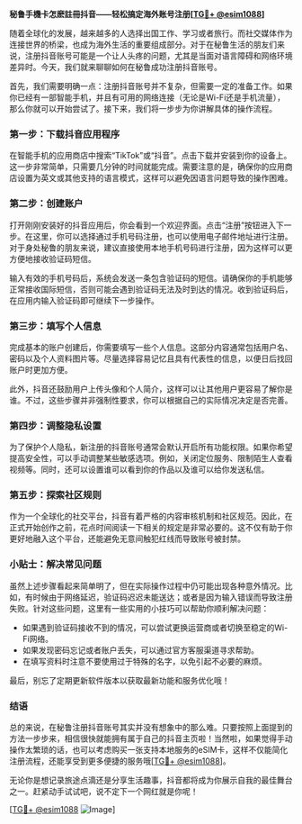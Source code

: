 **秘鲁手機卡怎麽註冊抖音——轻松搞定海外账号注册[[TG💪+ @esim1088](https://t.me/s/esim1088)]**

随着全球化的发展，越来越多的人选择出国工作、学习或者旅行。而社交媒体作为连接世界的桥梁，也成为海外生活的重要组成部分。对于在秘鲁生活的朋友们来说，注册抖音账号可能是一个让人头疼的问题，尤其是当面对语言障碍和网络环境差异时。今天，我们就来聊聊如何在秘鲁成功注册抖音账号。

首先，我们需要明确一点：注册抖音账号并不复杂，但需要一定的准备工作。如果你已经有一部智能手机，并且有可用的网络连接（无论是Wi-Fi还是手机流量），那么你就可以开始尝试了。接下来，我们将一步步为你讲解具体的操作流程。

### 第一步：下载抖音应用程序

在智能手机的应用商店中搜索“TikTok”或“抖音”。点击下载并安装到你的设备上。这一步非常简单，只需要几分钟的时间就能完成。需要注意的是，确保你的应用商店设置为英文或其他支持的语言模式，这样可以避免因语言问题导致的操作困难。

### 第二步：创建账户

打开刚刚安装好的抖音应用后，你会看到一个欢迎界面。点击“注册”按钮进入下一步。在这里，你可以选择通过手机号码注册，也可以使用电子邮件地址进行注册。对于身处秘鲁的朋友来说，建议直接使用本地手机号码进行注册，因为这样可以更方便地接收验证码短信。

输入有效的手机号码后，系统会发送一条包含验证码的短信。请确保你的手机能够正常接收国际短信，否则可能会遇到验证码无法及时到达的情况。收到验证码后，在应用内输入验证码即可继续下一步操作。

### 第三步：填写个人信息

完成基本的账户创建后，你需要填写一些个人信息。这部分内容通常包括用户名、密码以及个人资料图片等。尽量选择容易记忆且具有代表性的信息，以便日后找回账户时更加方便。

此外，抖音还鼓励用户上传头像和个人简介，这样可以让其他用户更容易了解你是谁。不过，这些步骤并非强制性要求，你可以根据自己的实际情况决定是否完善。

### 第四步：调整隐私设置

为了保护个人隐私，新注册的抖音账号通常会默认开启所有功能权限。如果你希望提高安全性，可以手动调整某些敏感选项。例如，关闭定位服务、限制陌生人查看视频等。同时，还可以设置谁可以看到你的作品以及谁可以给你发送私信。

### 第五步：探索社区规则

作为一个全球化的社交平台，抖音有着严格的内容审核机制和社区规范。因此，在正式开始创作之前，花点时间阅读一下相关的规定是非常必要的。这不仅有助于你更好地融入这个平台，还能避免无意间触犯红线而导致账号被封禁。

### 小贴士：解决常见问题

虽然上述步骤看起来简单明了，但在实际操作过程中仍可能出现各种意外情况。比如，有时候由于网络延迟，验证码迟迟未能送达；或者是因为输入错误而导致注册失败。针对这些问题，这里有一些实用的小技巧可以帮助你顺利解决问题：

- 如果遇到验证码接收不到的情况，可以尝试更换运营商或者切换至稳定的Wi-Fi网络。
- 如果发现密码忘记或者账户丢失，可以通过官方客服渠道寻求帮助。
- 在填写资料时注意不要使用过于特殊的名字，以免引起不必要的麻烦。

最后，别忘了定期更新软件版本以获取最新功能和服务优化哦！

### 结语

总的来说，在秘鲁注册抖音账号其实并没有想象中的那么难。只要按照上面提到的方法一步步来，相信很快就能拥有属于自己的抖音主页啦！当然啦，如果觉得手动操作太繁琐的话，也可以考虑购买一张支持本地服务的eSIM卡，这样不仅能简化注册流程，还能享受到更多便捷的服务哦[[TG💪+ @esim1088](https://t.me/s/esim1088)]。

无论你是想记录旅途点滴还是分享生活趣事，抖音都将成为你展示自我的最佳舞台之一。赶紧动手试试吧，说不定下一个网红就是你呢！

[[TG💪+ @esim1088](https://t.me/s/esim1088) ![Image](https://i.postimg.cc/4NQfJmqS/Snipaste-2025-05-13-00-14-12.png)]